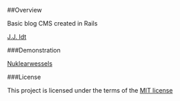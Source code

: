 ##Overview

Basic blog CMS created in Rails

[J.J. Idt](https://github.com/jjidt)

###Demonstration

[Nuklearwessels](http://nuklearwessels.herokuapp.com/)

###License

This project is licensed under the terms of the [MIT license](http://mit-license.org/)
